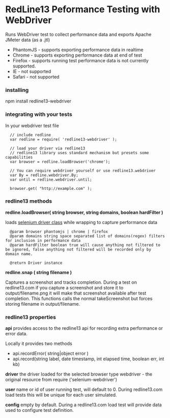 # RedLine13 Peformance Testing with WebDriver

Runs WebDriver test to collect performance data and exports Apache JMeter data (as a .jtl)
- PhantomJS - supports exporting performance data in realtime
- Chrome - supports exporting performance data at end of test
- Firefox - supports running test performance data is not currently supported.
- IE - not supported
- Safari - not supported

### installing
npm install redline13-webdriver

### integrating with your tests
In your webdriver test file 
```
  // include redline
  var redline = require( 'redline13-webdriver' );

  // load your driver via redline13
  // redline13 library uses standard mechanism but presets some capabilities
  var browser = redline.loadBrowser('chrome');

  // You can require webdriver yourself or use redline13.webdriver
  var By = redline.webdriver.By;
  var until = redline.webdriver.until;

  browser.get( "http://example.com" );
```

### redline13 methods
__redline.loadBrowser( string browser, string domains, boolean hardFilter )__

loads [selenium driver class](http://seleniumhq.github.io/selenium/docs/api/javascript/module/selenium-webdriver/index_exports_WebDriver.html) while wrapping to capture performance data
```
  @param browser phantomjs | chrome | firefox
  @param domains string space separated list of domains(regex) filters for inclusion in performance data
  @param hardFilter boolean true will cause anything not filtered to be ignored, false anything not filtered will be recorded only by domain name.

  @return Driver instance
```

__redline.snap ( string filename )__

Captures a screenshot and tracks completion.  During a test on redline13.com if you capture a screenshot and store it to output/filename.png it will make that screenshot available after test completion. This functions calls the normal takeScreenshot but forces storing filename in output/filename.

### redline13 properties
__api__
provides access to the redline13 api for recording extra performance or error data.  

Locally it provides two methods
  * api.recordError( string|object error ) 
  * api.record(string label, date timestamp, int elapsed time, boolean err, int kb)

__driver__
the driver loaded for the selected browser type
webdriver - the original resource from require ('selenium-webdriver')

__user__
name or id of user running test, will default to 0.  During redline13.com load tests this will be unique for each user simulated.

__config__
empty by default. During a redline13.com load test will provide data used to configure test definition.
